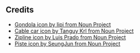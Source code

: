 Credits
------

* [Gondola icon by lipi from Noun Project](https://thenounproject.com/icon/ski-gondola-2225225/)
* [Cable car icon by Tanguy Krl from Noun Project](https://thenounproject.com/icon/ski-lift-1097428/)
* [Zipline icon by Luis Prado from Noun Project](https://thenounproject.com/icon/zipline-268825/)
* [Piste icon by SeungJun from Noun Project](https://thenounproject.com/icon/ski-5026506/)
